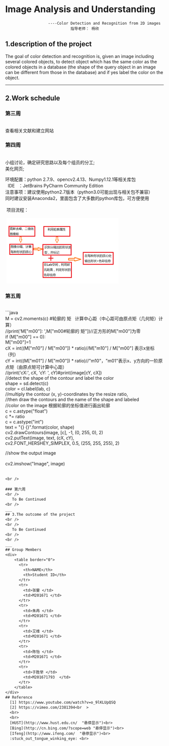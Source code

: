 # Image Analysis and Understanding    

                       ----Color Detection and Recognition from 2D images     
                                 指导老师： 杨欣     


## 1.description of the project
   The  goal  of  color  detection  and  recognition  is,  given  an  image  including  several 
colored  objects,  to  detect  object  which has the same  color  as  the colored  objects  in a 
database  (the shape of the  query object  in an image can be different from those in the 
database)  and if yes label  the  color  on the object.
***
## 2.Work schedule
### 第三周    
<br />
    查看相关文献和建立网站
<br />

### 第四周
<br />
 小组讨论，确定研究思路以及每个组员的分工;<br>
 美化网页;<br>   
   
   环境配置：python 2.7.9、opencv2.4.13、Numpy1.12.1等相关库包<br>
   IDE    ：JetBrains PyCharm Community Edition  <br>
   注意事项：建议使用python2.7版本（python3.0可能出现与相关包不兼容）<br>
	    同时建议安装Anaconda2，里面包含了大多数的python库包，可方便使用 <br>     
  项目流程：<br>    
  ![Image](https://github.com/HUST2016/HUST2016.github.io/blob/master/images/1.png)
<br />

### 第五周
<br />
```java   
   <br>
M = cv2.moments(c) #轮廓的  矩   计算中心距（中心距可由原点矩（几何矩）计算）</br>  
//print('M["m00"]: ',M["m00#轮廓的  矩"])//正方形的M["m00"]为零</br>     
if (M["m00"] == 0): </br>  
	M["m00"]=1  </br>  
cX = int((M["m10"] / M["m00"]) * ratio)//M["m10"] / M["m00"] 表示x坐标（列）</br>  
cY = int((M["m01"] / M["m00"]) * ratio)//"m10"，"m01"表示x、y方向的一阶原点矩（由原点矩可计算中心距）</br>  
//print('cX:', cX, 'cY: ', cY)#print(image[cY, cX])</br>  
//detect the shape of the contour and label the color</br>  
shape = sd.detect(c)</br>  
color = cl.label(lab, c)</br>  
//multiply the contour (x, y)-coordinates by the resize ratio,</br>  
//then draw the contours and the name of the shape and labeled</br>  
//color on the image   根据轮廓的坐标值进行画出轮廓</br>  
c = c.astype("float")</br>  
c *= ratio</br>  
c = c.astype("int")</br>  
text = "{} {}".format(color, shape)</br>  
cv2.drawContours(image, [c], -1, (0, 255, 0), 2)</br>  
cv2.putText(image, text, (cX, cY),</br>  
	cv2.FONT_HERSHEY_SIMPLEX, 0.5, (255, 255, 255), 2)</br>  

//show the output image</br>  
cv2.imshow("Image", image)</br>
</br>     
```   
<br />

### 第六周
<br />
   To Be Continued
<br />
___
## 3.The outcome of the project
<br />
<br />
   To Be Continued
<br />
<br />
___
## Group Members
<div>
    <table border="0">
      <tr>
        <th>NAME</th>
        <th>Student ID</th>
      </tr>
      <tr>
        <td>张蓥 </td>
        <td>M201671 </td>
      </tr>
      <tr>
        <td>朱冉 </td>
        <td>M201671 </td>
      </tr>
      <tr>
        <td>艾维 </td>
        <td>M201671 </td>
      </tr>
      <tr>
        <td>陈怡 </td>
        <td>M201671 </td>
      </tr>
      <tr>
        <td>于胜举 </td>
        <td>M201671793  </td>
      </tr>      
    </table>
</div>         
## Reference
  [1] https://www.youtube.com/watch?v=o_9lKLUpQSQ  
  [2] https://vimeo.com/2381394<br  >  
  <br>
  <br>
  [HUST](http://www.hust.edu.cn/  "悬停显示")<br>
  [Bing](http://cn.bing.com/?scope=web "悬停显示")<br>
  [Ifeng](http://www.ifeng.com/  "悬停显示")<br>
  :stuck_out_tongue_winking_eye: <br>
